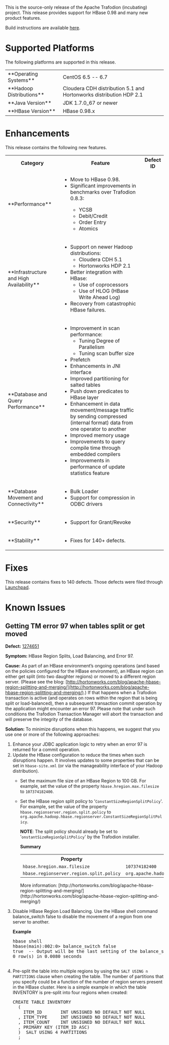 <!--
  Licensed under the Apache License, Version 2.0 (the "License");
  you may not use this file except in compliance with the License.
  You may obtain a copy of the License at

      http://www.apache.org/licenses/LICENSE-2.0

  Unless required by applicable law or agreed to in writing, software
  distributed under the License is distributed on an "AS IS" BASIS,
  WITHOUT WARRANTIES OR CONDITIONS OF ANY KIND, either express or implied.
  See the License for the specific language governing permissions and
  limitations under the License.
-->

This is the source-only release of the Apache Trafodion (incubating) project. This release provides support for HBase 0.98 and many new product features.

Build instructions are available [here](build.html).

# Supported Platforms
The following platforms are supported in this release.

<span>
  <table>
    <tr>
      <td>**Operating Systems**</td>
      <td>CentOS 6.5 -- 6.7</td>
    </tr>
    <tr>
      <td>**Hadoop Distributions**</td>
      <td>Cloudera CDH distribution 5.1 and Hortonworks distribution HDP 2.1</td>
     </tr>
    <tr>
      <td>**Java Version**</td>
      <td>JDK 1.7.0_67 or newer</td>
    </tr>
    <tr>
      <td>**HBase Version**</td>
      <td>HBase 0.98.x</td>
    </tr>
  </table>
</span>

# Enhancements

This release contains the following new features.

<span>
  <table>
    <tr>
      <th>Category</th>
      <th>Feature</th>
      <th>Defect ID</th>
    </tr>
    <tr>
      <td>**Performance**</td>
      <td>
        <ul>
          <li>Move to HBase 0.98.</li>
          <li>Significant improvements in benchmarks over Trafodion 0.8.3:</li>
            <ul>
              <li>YCSB</li>
              <li>Debit/Credit</li>
              <li>Order Entry</li>
              <li>Atomics</li>
            </ul>
        </ul>
      </td>
      <td></td>
    </tr>
    <tr>
      <td>**Infrastructure and High Availability**</td>
      <td>
        <ul>
          <li>Support on newer Hadoop distributions:
            <ul>
              <li>Cloudera CDH 5.1</li>
              <li>Hortonworks HDP 2.1</li>              
            </ul>
          </li>
          <li>Better integration with HBase:
            <ul>
              <li>Use of coprocessors</li>
              <li>Use of HLOG (HBase Write Ahead Log)</li>
            </ul>
          </li>
          <li>Recovery from catastrophic HBase failures.</li>
        </ul>
      </td>
      <td></td>
    </tr>
    <tr>
      <td>**Database and Query Performance**</td>
      <td>
        <ul>
          <li>Improvement in scan performance:
            <ul>
              <li>Tuning Degree of Parallelism</li>
              <li>Tuning scan buffer size</li>
            </ul>
          </li>
          <li>Prefetch</li>
          <li>Enhancements in JNI interface</li>
          <li>Improved partitioning for salted tables</li>
          <li>Push down predicates to HBase layer</li>
          <li>Enhancement in data movement/message traffic by sending compressed (internal format) data from one operator to another</li>
          <li>Improved memory usage</li>
          <li>Improvements to query compile time through embedded compilers</li>
          <li>Improvements in performance of update statistics feature</li>
        </ul>
      </td>
      <td></td>
    </tr>
    <tr>
      <td>**Database Movement and Connectivity**</td>
      <td>
        <ul>
          <li>Bulk Loader</li>
          <li>Support for compression in ODBC drivers</li>
        </ul>
      </td>
      <td></td>
    </tr>
    <tr>
      <td>**Security**</td>
      <td>
        <ul>
          <li>Support for Grant/Revoke</li>
        </ul>
      </td>
      <td></td>
    </tr>
    <tr>
      <td>**Stability**</td>
      <td>
        <ul>
          <li>Fixes for 140+ defects.</li>
        </ul>
      </td>
      <td></td>
    </tr>
  </table>
</span>

# Fixes

This release contains fixes to 140 defects. Those defects were filed through [Launchpad](https://launchpad.net/trafodion/+milestone/r1.1).

# Known Issues

## Getting TM error 97 when tables split or get moved

**Defect:** [1274651](https://bugs.launchpad.net/trafodion/+bug/1274651)

**Symptom:** HBase Region Splits, Load Balancing, and Error 97.

**Cause:** As part of an HBase environment’s ongoing operations (and based on the policies configured for the HBase environment), an HBase region can either get split (into two daughter regions) or moved to a different region server. (Please see the blog: [http://hortonworks.com/blog/apache-hbase-region-splitting-and-merging/](http://hortonworks.com/blog/apache-hbase-region-splitting-and-merging/).) If that happens when a Trafodion transaction is active (and operates on rows within the region that is being split or load-balanced), then a subsequent transaction commit operation by the application might encounter an error 97. Please note that under such conditions the Trafodion Transaction Manager will abort the transaction and will preserve the integrity of the database.

**Solution:** To minimize disruptions when this happens, we suggest that you use one or more of the following approaches:

<ol>
  <li>Enhance your JDBC application logic to retry when an error 97 is returned for a commit operation.</li>
  <li>Update the HBase configuration to reduce the times when such disruptions happen. It involves updates to some properties that can be set in <code>hbase-site.xml</code> (or via the manageability interface of your Hadoop distribution).</li>
    <ul>
      <li>Set the maximum file size of an HBase Region to 100 GB. For example, set the value of the property <code>hbase.hregion.max.filesize</code> to <code>107374182400</code>.</li>
      <li><p>Set the HBase region split policy to '<code>ConstantSizeRegionSplitPolicy</code>'. For example, set the value of the property <code>hbase.regionserver.region.split.policy</code> to <code>org.apache.hadoop.hbase.regionserver.ConstantSizeRegionSplitPolicy</code>.</p> 
          <p><strong>NOTE</strong>: The split policy should already be set to '<code>onstantSizeRegionSplitPolicy</code>' by the Trafodion installer.</p>
          <p><strong>Summary</strong></p>
          <p>
             <span>
               <table>
                 <tr>
                   <th>Property</th>
                   <th>Value</th>
                 </tr>
                 <tr>
                   <td><code>hbase.hregion.max.filesize</code></td>
                   <td><code>107374182400</code></td>
                 </tr>
                 <tr>
                   <td><code>hbase.regionserver.region.split.policy</code></td>
                   <td><code>org.apache.hadoop.hbase.regionserver.ConstantSizeRegionSplitPolicy</code></td>
                 </tr>
               </table>
            </span>
            More information: [http://hortonworks.com/blog/apache-hbase-region-splitting-and-merging/](http://hortonworks.com/blog/apache-hbase-region-splitting-and-merging/)
          </p>
       </li>
    </ul>
    <li><p>Disable HBase Region Load Balancing. Use the HBase shell command balance_switch false to disable the movement of a region from one server to another.</p>
        <p><strong>Example</strong></p>
        <pre>
hbase shell
hbase(main):002:0> balance_switch false
true  -- Output will be the last setting of the balance_switch value
0 row(s) in 0.0080 seconds
        </pre> 
    </li>
    <li>
    Pre-split the table into multiple regions by using the <code>SALT USING n PARTITIONS</code> clause when creating the table. The number of partitions that you specify could be a function of the number of region servers present in the HBase cluster. Here is a simple example in which the table INVENTORY is pre-split into four regions when created:
    <pre>
CREATE TABLE INVENTORY
  (
    ITEM_ID       INT UNSIGNED NO DEFAULT NOT NULL
  , ITEM_TYPE     INT UNSIGNED NO DEFAULT NOT NULL
  , ITEM_COUNT    INT UNSIGNED NO DEFAULT NOT NULL
  , PRIMARY KEY (ITEM_ID ASC)
  )  SALT USING 4 PARTITIONS
  ;    </pre>
    </li>
</ol>
